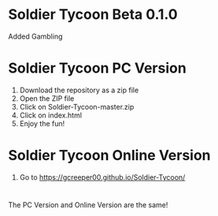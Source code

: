 # Soldier Tycoon Beta 0.1.0
Added Gambling



# Soldier Tycoon PC Version
1. Download the repository as a zip file 
2. Open the ZIP file
3. Click on Soldier-Tycoon-master.zip
4. Click on index.html
5. Enjoy the fun!

# Soldier Tycoon Online Version
1. Go to https://gcreeper00.github.io/Soldier-Tycoon/

#

The PC Version and Online Version are the same!
